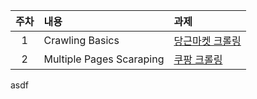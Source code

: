 | 주차 |  내용  |  과제  |
|:---:|:--|:--|
|1| Crawling Basics | [당근마켓 크롤링](crawling_assignments/week1/README.md)|
|2| Multiple Pages Scaraping  | [쿠팡 크롤링](crawling_assignments/week2/README.md)|
asdf